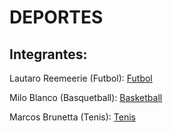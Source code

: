# DEPORTES
## Integrantes:
Lautaro Reemeerie (Futbol): [Futbol](Futbol/la_pasion_inigualable_por_el_futbol.md)

Milo Blanco (Basquetball): [Basketball](Basketball/Basquetball.md)

Marcos Brunetta (Tenis): [Tenis](Tenis/Tenis.md)
